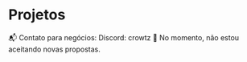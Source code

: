 # Projetos
📬 Contato para negócios: Discord: crowtz
🚫 No momento, não estou aceitando novas propostas.
